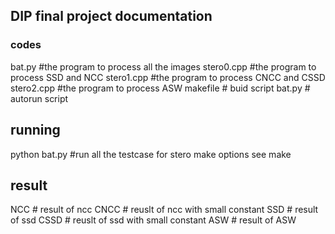 ## DIP final project documentation

### codes
bat.py #the program to process all the images
stero0.cpp #the program to process SSD and NCC
stero1.cpp #the program to process CNCC and CSSD
stero2.cpp #the program to process ASW
makefile # buid script
bat.py # autorun script

## running
python bat.py #run all the testcase for stero
make options see make

## result
NCC # result of ncc
CNCC # reuslt of ncc with small constant
SSD # result of ssd
CSSD # reuslt of ssd with small constant
ASW # result of ASW
